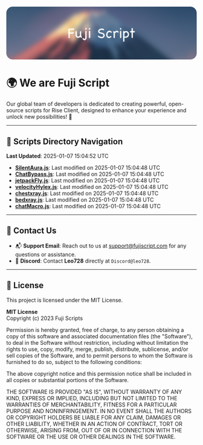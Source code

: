 ![Banner](.github/b.webp)

# 🌍 **We are Fuji Script**

Our global team of developers is dedicated to creating powerful, open-source scripts for Rise Client, designed to enhance your experience and unlock new possibilities! 🌟

---
<!-- SCRIPTS_NAVIGATION_START -->
## 📂 **Scripts Directory Navigation**

**Last Updated**: 2025-01-07 15:04:52 UTC

- **[SilentAura.js](scripts/SilentAura.js)**: Last modified on 2025-01-07 15:04:48 UTC
- **[ChatBypass.js](scripts/ChatBypass.js)**: Last modified on 2025-01-07 15:04:48 UTC
- **[jetpackFly.js](scripts/jetpackFly.js)**: Last modified on 2025-01-07 15:04:48 UTC
- **[velocityHylex.js](scripts/velocityHylex.js)**: Last modified on 2025-01-07 15:04:48 UTC
- **[chestxray.js](scripts/chestxray.js)**: Last modified on 2025-01-07 15:04:48 UTC
- **[bedxray.js](scripts/bedxray.js)**: Last modified on 2025-01-07 15:04:48 UTC
- **[chatMacro.js](scripts/chatMacro.js)**: Last modified on 2025-01-07 15:04:48 UTC

<!-- SCRIPTS_NAVIGATION_END -->

---

## 💬 **Contact Us**  
- 📬 **Support Email**: Reach out to us at [support@fujiscript.com](mailto:support@fujiscript.com) for any questions or assistance.  
- 💬 **Discord**: Contact **Leo728** directly at `Discord@leo728`.

---

## 📜 **License**

This project is licensed under the MIT License.  

**MIT License**  
Copyright (c) 2023 Fuji Scripts  

Permission is hereby granted, free of charge, to any person obtaining a copy of this software and associated documentation files (the "Software"), to deal in the Software without restriction, including without limitation the rights to use, copy, modify, merge, publish, distribute, sublicense, and/or sell copies of the Software, and to permit persons to whom the Software is furnished to do so, subject to the following conditions:  

The above copyright notice and this permission notice shall be included in all copies or substantial portions of the Software.  

THE SOFTWARE IS PROVIDED "AS IS", WITHOUT WARRANTY OF ANY KIND, EXPRESS OR IMPLIED, INCLUDING BUT NOT LIMITED TO THE WARRANTIES OF MERCHANTABILITY, FITNESS FOR A PARTICULAR PURPOSE AND NONINFRINGEMENT. IN NO EVENT SHALL THE AUTHORS OR COPYRIGHT HOLDERS BE LIABLE FOR ANY CLAIM, DAMAGES OR OTHER LIABILITY, WHETHER IN AN ACTION OF CONTRACT, TORT OR OTHERWISE, ARISING FROM, OUT OF OR IN CONNECTION WITH THE SOFTWARE OR THE USE OR OTHER DEALINGS IN THE SOFTWARE.  
